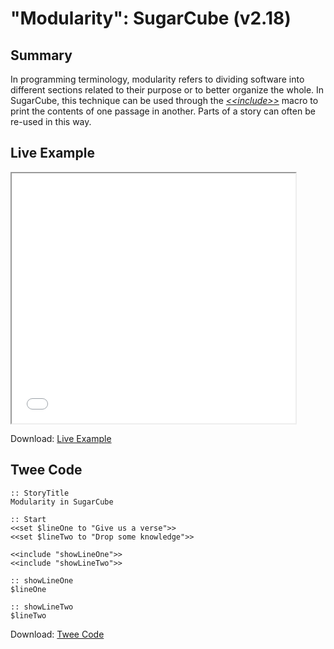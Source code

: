 # "Modularity": SugarCube (v2.18)

## Summary

In programming terminology, modularity refers to dividing software into different sections related to their purpose or to better organize the whole. In SugarCube, this technique can be used through the [*&lt;&lt;include&gt;&gt;*](http://www.motoslave.net/sugarcube/2/docs/macros.html#macros-include) macro to print the contents of one passage in another. Parts of a story can often be re-used in this way.

## Live Example

<section>
<iframe src="sugarcube_modularity_example.html" height=400 width=90%></iframe>


Download: <a href="sugarcube_modularity_example.html" target="_blank">Live Example</a>
</section>

## Twee Code

```
:: StoryTitle
Modularity in SugarCube

:: Start
<<set $lineOne to "Give us a verse">>
<<set $lineTwo to "Drop some knowledge">>

<<include "showLineOne">>
<<include "showLineTwo">>

:: showLineOne
$lineOne

:: showLineTwo
$lineTwo
```

Download: <a href="sugarcube_modularity_twee.txt" target="_blank">Twee Code</a>

